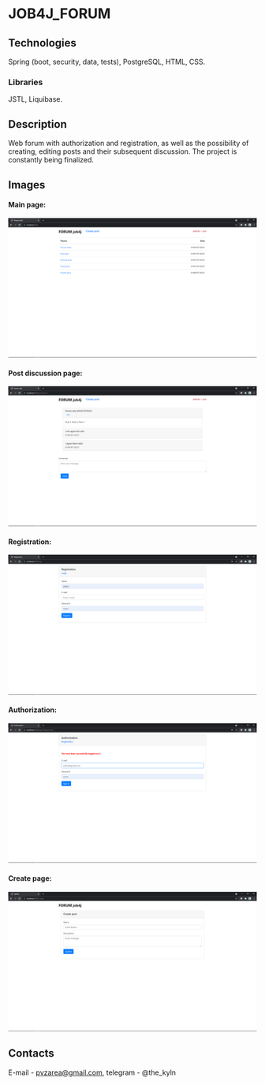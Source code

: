 # JOB4J_FORUM
## Technologies
Spring (boot, security, data, tests), PostgreSQL, HTML, CSS.
### Libraries
JSTL, Liquibase. 
## Description
Web forum with authorization and registration, as well as the possibility of creating, editing posts and their subsequent discussion. The project is constantly being finalized.
## Images
#### Main page:
![Alt Text](images/index.png)
#### Post discussion page:
![Alt Text](images/post.png)
#### Registration:
![Alt Text](images/reg.png)
#### Authorization:
![Alt Text](images/log.png)
#### Create page:
![Alt Text](images/create.png)

## Contacts

E-mail - pvzarea@gmail.com, telegram - @the_kyln